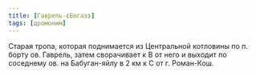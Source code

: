 ```yaml
---
title: [Гаврель-❮Богаз❯]
tags: [дромоним]
---
```


Старая тропа, которая поднимается из Центральной котловины по п. борту ов.
Гаврель, затем сворачивает к В от него и выходит по соседнему ов. на
Бабуган-яйлу в 2 км к С от г. Роман-Кош.
